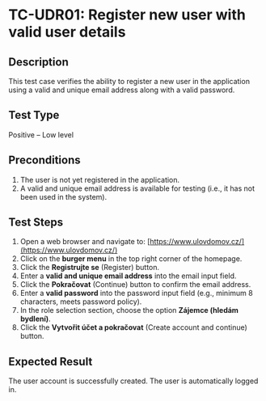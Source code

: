 # TC-UDR01: Register new user with valid user details

## Description
This test case verifies the ability to register a new user in the application using a valid and unique email address along with a valid password.

## Test Type
Positive – Low level

## Preconditions
1. The user is not yet registered in the application.
2. A valid and unique email address is available for testing (i.e., it has not been used in the system).

## Test Steps
1. Open a web browser and navigate to: [https://www.ulovdomov.cz/](https://www.ulovdomov.cz/)
2. Click on the **burger menu** in the top right corner of the homepage.
3. Click the **Registrujte se** (Register) button.
4. Enter a **valid and unique email address** into the email input field.
5. Click the **Pokračovat** (Continue) button to confirm the email address.
6. Enter a **valid password** into the password input field (e.g., minimum 8 characters, meets password policy).
7. In the role selection section, choose the option **Zájemce (hledám bydlení)**.
8. Click the **Vytvořit účet a pokračovat** (Create account and continue) button.

## Expected Result
The user account is successfully created. The user is automatically logged in.
